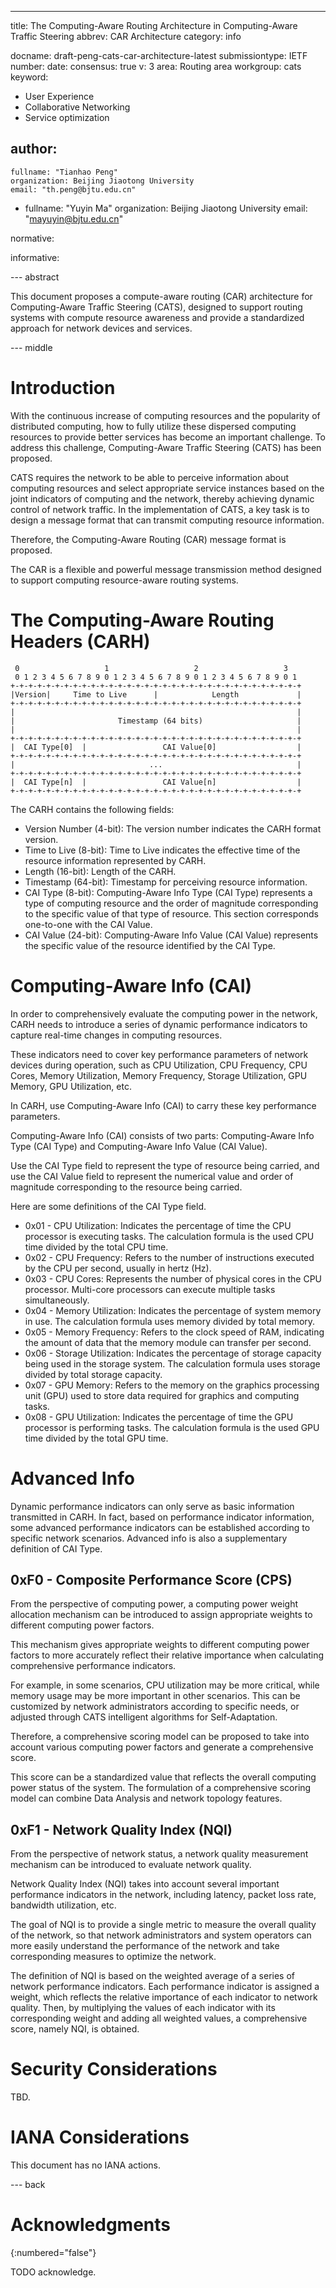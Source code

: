 ---
title: The Computing-Aware Routing Architecture in Computing-Aware Traffic Steering
abbrev: CAR Architecture
category: info

docname: draft-peng-cats-car-architecture-latest
submissiontype: IETF
number:
date:
consensus: true
v: 3
area: Routing area
workgroup: cats
keyword:
 - User Experience
 - Collaborative Networking
 - Service optimization

author:
 -
    fullname: "Tianhao Peng"
    organization: Beijing Jiaotong University
    email: "th.peng@bjtu.edu.cn"
 -
    fullname: "Yuyin Ma"
    organization: Beijing Jiaotong University
    email: "mayuyin@bjtu.edu.cn"

normative:

informative:


--- abstract

This document proposes a compute-aware routing (CAR) architecture for Computing-Aware Traffic Steering (CATS), designed to support routing systems with compute resource awareness and provide a standardized approach for network devices and services.


--- middle

# Introduction

With the continuous increase of computing resources and the popularity of distributed computing, how to fully utilize these dispersed computing resources to provide better services has become an important challenge.
To address this challenge, Computing-Aware Traffic Steering (CATS) has been proposed.

CATS requires the network to be able to perceive information about computing resources and select appropriate service instances based on the joint indicators of computing and the network, thereby achieving dynamic control of network traffic.
In the implementation of CATS, a key task is to design a message format that can transmit computing resource information.

Therefore, the Computing-Aware Routing (CAR) message format is proposed.

The CAR is a flexible and powerful message transmission method designed to support computing resource-aware routing systems.


# The Computing-Aware Routing Headers (CARH)

```
 0                   1                   2                   3
 0 1 2 3 4 5 6 7 8 9 0 1 2 3 4 5 6 7 8 9 0 1 2 3 4 5 6 7 8 9 0 1
+-+-+-+-+-+-+-+-+-+-+-+-+-+-+-+-+-+-+-+-+-+-+-+-+-+-+-+-+-+-+-+-+
|Version|     Time to Live      |            Length             |
+-+-+-+-+-+-+-+-+-+-+-+-+-+-+-+-+-+-+-+-+-+-+-+-+-+-+-+-+-+-+-+-+
|                                                               |
|                       Timestamp (64 bits)                     |
|                                                               |
+-+-+-+-+-+-+-+-+-+-+-+-+-+-+-+-+-+-+-+-+-+-+-+-+-+-+-+-+-+-+-+-+
|  CAI Type[0]  |                 CAI Value[0]                  |
+-+-+-+-+-+-+-+-+-+-+-+-+-+-+-+-+-+-+-+-+-+-+-+-+-+-+-+-+-+-+-+-+
|                              ...                              |
+-+-+-+-+-+-+-+-+-+-+-+-+-+-+-+-+-+-+-+-+-+-+-+-+-+-+-+-+-+-+-+-+
|  CAI Type[n]  |                 CAI Value[n]                  |
+-+-+-+-+-+-+-+-+-+-+-+-+-+-+-+-+-+-+-+-+-+-+-+-+-+-+-+-+-+-+-+-+
```

The CARH contains the following fields:
- Version Number (4-bit): The version number indicates the CARH format version.
- Time to Live (8-bit): Time to Live indicates the effective time of the resource information represented by CARH.
- Length (16-bit): Length of the CARH.
- Timestamp (64-bit): Timestamp for perceiving resource information.
- CAI Type (8-bit): Computing-Aware Info Type (CAI Type) represents a type of computing resource and the order of magnitude corresponding to the specific value of that type of resource. This section corresponds one-to-one with the CAI Value.
- CAI Value (24-bit): Computing-Aware Info Value (CAI Value) represents the specific value of the resource identified by the CAI Type.

# Computing-Aware Info (CAI)

In order to comprehensively evaluate the computing power in the network, CARH needs to introduce a series of dynamic performance indicators to capture real-time changes in computing resources.

These indicators need to cover key performance parameters of network devices during operation, such as CPU Utilization, CPU Frequency, CPU Cores, Memory Utilization, Memory Frequency, Storage Utilization, GPU Memory, GPU Utilization, etc.

In CARH, use Computing-Aware Info (CAI) to carry these key performance parameters.

Computing-Aware Info (CAI) consists of two parts: Computing-Aware Info Type (CAI Type) and Computing-Aware Info Value (CAI Value).

Use the CAI Type field to represent the type of resource being carried, and use the CAI Value field to represent the numerical value and order of magnitude corresponding to the resource being carried.

Here are some definitions of the CAI Type field.

- 0x01 - CPU Utilization: Indicates the percentage of time the CPU processor is executing tasks. The calculation formula is the used CPU time divided by the total CPU time.
- 0x02 - CPU Frequency: Refers to the number of instructions executed by the CPU per second, usually in hertz (Hz).
- 0x03 - CPU Cores: Represents the number of physical cores in the CPU processor. Multi-core processors can execute multiple tasks simultaneously.
- 0x04 - Memory Utilization: Indicates the percentage of system memory in use. The calculation formula uses memory divided by total memory.
- 0x05 - Memory Frequency: Refers to the clock speed of RAM, indicating the amount of data that the memory module can transfer per second.
- 0x06 - Storage Utilization: Indicates the percentage of storage capacity being used in the storage system. The calculation formula uses storage divided by total storage capacity.
- 0x07 - GPU Memory: Refers to the memory on the graphics processing unit (GPU) used to store data required for graphics and computing tasks.
- 0x08 - GPU Utilization: Indicates the percentage of time the GPU processor is performing tasks. The calculation formula is the used GPU time divided by the total GPU time.

# Advanced Info
Dynamic performance indicators can only serve as basic information transmitted in CARH. In fact, based on performance indicator information, some advanced performance indicators can be established according to specific network scenarios.
Advanced info is also a supplementary definition of CAI Type.

## 0xF0 - Composite Performance Score (CPS)

From the perspective of computing power, a computing power weight allocation mechanism can be introduced to assign appropriate weights to different computing power factors.

This mechanism gives appropriate weights to different computing power factors to more accurately reflect their relative importance when calculating comprehensive performance indicators.

For example, in some scenarios, CPU utilization may be more critical, while memory usage may be more important in other scenarios. This can be customized by network administrators according to specific needs, or adjusted through CATS intelligent algorithms for Self-Adaptation.

Therefore, a comprehensive scoring model can be proposed to take into account various computing power factors and generate a comprehensive score.

This score can be a standardized value that reflects the overall computing power status of the system. The formulation of a comprehensive scoring model can combine Data Analysis and network topology features.

## 0xF1 - Network Quality Index (NQI)

From the perspective of network status, a network quality measurement mechanism can be introduced to evaluate network quality.

Network Quality Index (NQI) takes into account several important performance indicators in the network, including latency, packet loss rate, bandwidth utilization, etc.

The goal of NQI is to provide a single metric to measure the overall quality of the network, so that network administrators and system operators can more easily understand the performance of the network and take corresponding measures to optimize the network.

The definition of NQI is based on the weighted average of a series of network performance indicators. Each performance indicator is assigned a weight, which reflects the relative importance of each indicator to network quality. Then, by multiplying the values of each indicator with its corresponding weight and adding all weighted values, a comprehensive score, namely NQI, is obtained.

# Security Considerations

TBD.


# IANA Considerations

This document has no IANA actions.


--- back

# Acknowledgments
{:numbered="false"}

TODO acknowledge.

